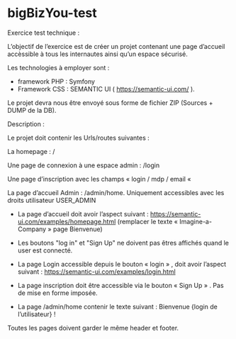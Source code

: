 # bigBizYou-test

Exercice test technique :

L’objectif de l’exercice est de créer un projet contenant une page d’accueil accèssible à tous les internautes ainsi qu’un espace sécurisé.

Les technologies à employer sont :
- framework PHP : Symfony
- Framework CSS : SEMANTIC UI ( https://semantic-ui.com/ ). 

Le projet devra nous être envoyé sous forme de fichier ZIP (Sources + DUMP de la DB).


Description :


Le projet doit contenir les Urls/routes suivantes :

La homepage :   /

Une page de connexion à une espace admin : /login

Une page d’inscription avec les champs « login / mdp / email «  

La page d’accueil Admin : /admin/home. Uniquement accessibles avec les droits utilisateur USER_ADMIN


- La page d’accueil doit avoir l’aspect suivant : https://semantic-ui.com/examples/homepage.html (remplacer le texte « Imagine-a-Company  » page Bienvenue)
- Les boutons "log in" et "Sign Up" ne doivent pas êtres affichés quand le user est connecté.


- La page Login accessible depuis le bouton « login » , doit avoir l’aspect suivant : https://semantic-ui.com/examples/login.html

- La page inscription doit être accessible via le bouton «  Sign Up » . Pas de mise en forme imposée.

- La page /admin/home  contenir le texte suivant : Bienvenue {login de l’utilisateur} !


Toutes les pages doivent garder le même header et footer.
